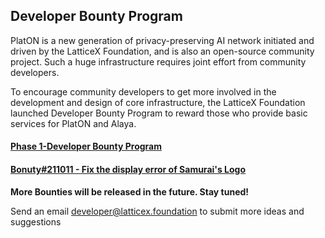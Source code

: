 ## Developer Bounty Program

PlatON is a new generation of privacy-preserving AI network initiated and driven by the LatticeX Foundation, and is also an open-source community project. Such a huge infrastructure requires joint effort from community developers. 

To encourage community developers to get more involved in the development and design of core infrastructure, the LatticeX Foundation launched Developer Bounty Program to reward those who provide basic services for PlatON and Alaya.



#### [Phase 1-Developer Bounty Program](https://github.com/LatticeX-Foundation/dev-bounties/blob/c8513aff4a7f03cbc0f765b1a3e32a9a3716d55a/Developer%20Bounty%20Program(Phase-I).md)




#### [Bonuty#211011 - Fix the display error of Samurai's Logo](https://github.com/LatticeX-Foundation/dev-bounties/blob/main/bounties/Bonuty%23211022-Fix_the_display_error_of_Samurai's_Logo.md)




**More Bounties will be released in the future. Stay tuned!**




Send an email [developer@latticex.foundation](mailto:developer@latticex.foundation) to submit more ideas and suggestions



